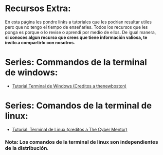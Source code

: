 # Recursos Extra:

En esta página les pondre links a tutoriales que les podrian resultar utiles pero que no tengo el tiempo de enseñarles. Todos los recursos que les ponga es porque o lo revise o aprendi por medio de ellos. 
De igual manera, **si conoces algun recurso que crees que tiene información valiosa, te invito a compartirlo con nosotros.**

# Series: Commandos de la terminal de windows:
- [Tutorial Terminal de Windows (Creditos a thenewboston)](https://www.youtube.com/playlist?list=PL6gx4Cwl9DGDV6SnbINlVUd0o2xT4JbMu) 

# Series: Comandos de la terminal de linux:

- [Tutorial: Terminal de Linux (creditos a The Cyber Mentor)](https://www.youtube.com/watch?v=r8giT8BBdw8&list=PLLKT__MCUeiwfK18Io6kvwrrhqQyQnV5W) <br/>

### Nota: Los comandos de la terminal de linux son independientes de la distribución.
